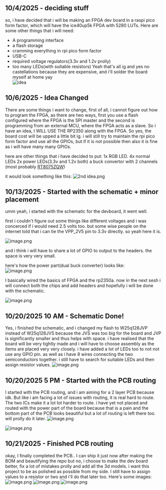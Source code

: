 <!--
  ===================    !!READ THIS NOTICE!!   ====================
  DO NOT edit this file manually. Your changes WILL BE OVERWRITTEN!
  This journal is auto generated and updated by Hack Club Blueprint.
  To edit this file, please edit your journal entries on Blueprint.
  ==================================================================
-->

## 10/4/2025 - deciding stuff  

so, i have decided that i will be making an FPGA dev board in a raspi pico form factor, which will have the ice40up5k FPGA with 5280 LUTs. Here are some other things that i will need:

- A programming interface
- a flash storage
- cramming everything in rpi pico form factor
- USB-C
- required voltage regulators(3.3v and 1.2v prolly)
- too many LEDs(with suitable resistors)
Yeah that's all ig
and yes no castellations because they are expensive, and i'll solder the board myself at home yay  
![idea](https://blueprint.hackclub.com/user-attachments/blobs/redirect/eyJfcmFpbHMiOnsiZGF0YSI6Mjg4LCJwdXIiOiJibG9iX2lkIn19--b00060d209cb6fc6c737776353e2574036629646/image.png)
  

## 10/6/2025 - Idea Changed  

There are some things i want to change, first of all, i cannot figure out how to program the FPGA, as there are two ways, first you use a flash configured where the FPGA is the SPI master and the second is programming from an external MCU, where the FPGA acts as a slave. So i have an idea, I WILL USE THE RP2350 along with the FPGA. So yes, the board cost will be upped a little bit ig. i will still try to maintain the rpi pico form factor and use all the GPIOs, but if it is not possible then also it is fine as i will have many many GPIOs.

here are other things that i have decided to put:
1x RGB LED.
4x normal LEDs
2x power LEDs(3.3v and 1.2v both)
a buck convertor with 2 channels (most probably [RT8075ZQW](https://www.lcsc.com/product-detail/C250416.html))

it would look something like this:
![2nd idea.png](https://blueprint.hackclub.com/user-attachments/blobs/redirect/eyJfcmFpbHMiOnsiZGF0YSI6NzA5LCJwdXIiOiJibG9iX2lkIn19--7cf58b2690038494475a9c700fb55d967b5823ed/image.png)
  

## 10/13/2025 - Started with the schematic + minor placement  

umm yeah, i started with the schematic for the devboard, it went well.  

first i couldn't figure out some things like different voltages and i was concerced if i would need 2.5 volts too. but some wise people on the internet told that i can tie the VPP_2V5 pin to 3.3v directly. so yeah here it is.  

![image.png](https://blueprint.hackclub.com/user-attachments/blobs/proxy/eyJfcmFpbHMiOnsiZGF0YSI6MjAyNiwicHVyIjoiYmxvYl9pZCJ9fQ==--1ab870271de5a5cc37668f126e9827509030f457/image.png)  


and i think i will have to share a lot of GPIO to output to the headers. the space is very very small.  

here's how the power part(dual buck converter) looks like:  
![image.png](https://blueprint.hackclub.com/user-attachments/blobs/proxy/eyJfcmFpbHMiOnsiZGF0YSI6MjAyOCwicHVyIjoiYmxvYl9pZCJ9fQ==--ebf36cdf682d56c1c31c8c17b9cb248295c430fb/image.png)  

I basically wired the basics of FPGA and the rp2350a. now in the next sesh i will connect both the chips and add headers and hopefully i will be done with the schematic.  

![image.png](https://blueprint.hackclub.com/user-attachments/blobs/proxy/eyJfcmFpbHMiOnsiZGF0YSI6MjAyNywicHVyIjoiYmxvYl9pZCJ9fQ==--3a3b6c45d02533d0de12d95c77d68549f5045b23/image.png)
  

## 10/20/2025 10 AM - Schematic Done!  

Yes, i finished the schematic, and i changed my flash to W25q128JVP instead of W25q128JVS because the JVS was too big for the board and JVP is significantly smaller and thus helps with space. i have realised that the board will be very tightly made and i will have to choose assembly as the items are placed very very closely. i have added a lot of LEDs too to not not use any GPIO pin. as well as i have 8 wires connecting the two semiconductors together. i still have to search for suitable LEDs and then assign resistor values.
![image.png](https://blueprint.hackclub.com/user-attachments/blobs/proxy/eyJfcmFpbHMiOnsiZGF0YSI6MzY3OCwicHVyIjoiYmxvYl9pZCJ9fQ==--acb66df7313854712125ff0daefc31ec130f8599/image.png)
  

## 10/20/2025 5 PM - Started with the PCB routing  

I started with the PCB routing, and i am aiming for a 2 layer PCB because idk. But like i am facing a lot of issues with routing, it is real hard to route. The two ICs make it a lot lot harder to route. i have yet not placed and routed with the power part of the board because that is a pain and the bottom part of the PCB looks beautiful but a lot of routing is left there too. will prolly do it later.  ![image.png](https://blueprint.hackclub.com/user-attachments/blobs/proxy/eyJfcmFpbHMiOnsiZGF0YSI6MzcxNCwicHVyIjoiYmxvYl9pZCJ9fQ==--cb01718349a88ec91ebedc06619f707d055681c7/image.png)

![image.png](https://blueprint.hackclub.com/user-attachments/blobs/proxy/eyJfcmFpbHMiOnsiZGF0YSI6MzcxMywicHVyIjoiYmxvYl9pZCJ9fQ==--6362833e6fb7addff4e2c7dc8036e0f717aec074/image.png)  
  

## 10/21/2025 - Finished PCB routing  

okay, I finally completed the PCB.. I can ship it just now after making the BOM and beautifying the repo but no, i choose to make the dev board better, fix a lot of mistakes prolly and add all the 3d models. i want this project to be as polished as possible from my side. I still have to assign values to a resistor or two and i'll do that later too. Here's some images:
![image.png](https://blueprint.hackclub.com/user-attachments/blobs/proxy/eyJfcmFpbHMiOnsiZGF0YSI6NDAwNCwicHVyIjoiYmxvYl9pZCJ9fQ==--d6489ac0b8a6fcd7e6a52734d43373b919479f80/image.png)
![image.png](https://blueprint.hackclub.com/user-attachments/blobs/proxy/eyJfcmFpbHMiOnsiZGF0YSI6NDAwNSwicHVyIjoiYmxvYl9pZCJ9fQ==--5f50ee39e98dbfe3283c0c428b6ed6fb786f1f9f/image.png)
![image.png](https://blueprint.hackclub.com/user-attachments/blobs/proxy/eyJfcmFpbHMiOnsiZGF0YSI6NDAwMywicHVyIjoiYmxvYl9pZCJ9fQ==--487f55accceeb5de272b214df2befc08e7b007c9/image.png)
  

